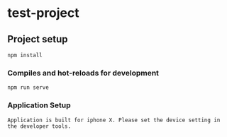 # test-project

## Project setup
```
npm install
```

### Compiles and hot-reloads for development
```
npm run serve
```

### Application Setup
```
Application is built for iphone X. Please set the device setting in the developer tools.
```

<!-- ### Compiles and minifies for production
```
npm run build
```

### Lints and fixes files
```
npm run lint
``` -->

